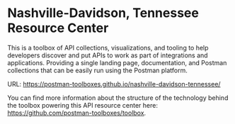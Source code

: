 # Nashville-Davidson, Tennessee Resource Center
This is a toolbox of API collections, visualizations, and tooling to help developers discover and put APIs to work as part of integrations and applications. Providing a single landing page, documentation, and Postman collections that can be easily run using the Postman platform.

URL: https://postman-toolboxes.github.io/nashville-davidson-tennessee/

You can find more information about the structure of the technology behind the toolbox powering this API resource center here: https://github.com/postman-toolboxes/toolbox.

